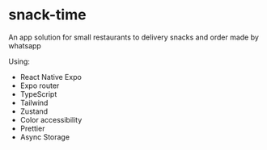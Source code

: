 # snack-time

An app solution for small restaurants to delivery snacks and order made by whatsapp

Using:

-   React Native Expo
-   Expo router
-   TypeScript
-   Tailwind
-   Zustand
-   Color accessibility
-   Prettier
-   Async Storage
